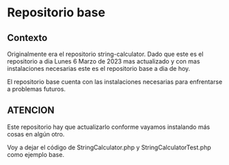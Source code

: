 # Repositorio base
## Contexto
Originalmente era el repositorio string-calculator.
Dado que este es el repositorio a dia Lunes 6 Marzo de 2023 mas actualizado 
y con mas instalaciones necesarias este es el repositorio base a dia de hoy.

El repositorio base cuenta con las instalaciones necesarias para enfrentarse
a problemas futuros.

## ATENCION
Este repositorio hay que actualizarlo conforme vayamos instalando más cosas
en algún otro. 

Voy a dejar el código de StringCalculator.php y StringCalculatorTest.php como
ejemplo base.
